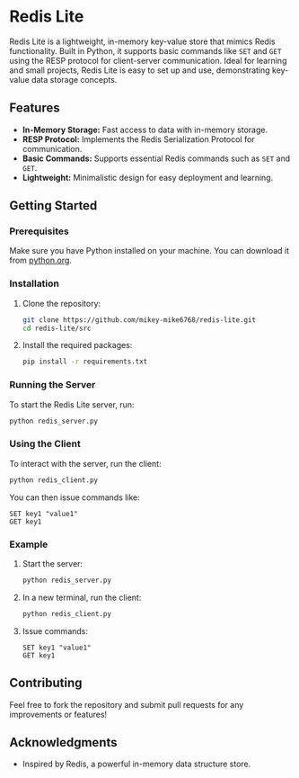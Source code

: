 # Redis Lite

Redis Lite is a lightweight, in-memory key-value store that mimics Redis functionality. Built in Python, it supports basic commands like `SET` and `GET` using the RESP protocol for client-server communication. Ideal for learning and small projects, Redis Lite is easy to set up and use, demonstrating key-value data storage concepts.

## Features

- **In-Memory Storage:** Fast access to data with in-memory storage.
- **RESP Protocol:** Implements the Redis Serialization Protocol for communication.
- **Basic Commands:** Supports essential Redis commands such as `SET` and `GET`.
- **Lightweight:** Minimalistic design for easy deployment and learning.

## Getting Started

### Prerequisites

Make sure you have Python installed on your machine. You can download it from [python.org](https://www.python.org/).

### Installation

1. Clone the repository:
   ```bash
   git clone https://github.com/mikey-mike6768/redis-lite.git
   cd redis-lite/src
   ```

2. Install the required packages:
   ```bash
   pip install -r requirements.txt
   ```

### Running the Server

To start the Redis Lite server, run:
```bash
python redis_server.py
```

### Using the Client

To interact with the server, run the client:
```bash
python redis_client.py
```

You can then issue commands like:
```
SET key1 "value1"
GET key1
```

### Example

1. Start the server:
   ```bash
   python redis_server.py
   ```

2. In a new terminal, run the client:
   ```bash
   python redis_client.py
   ```

3. Issue commands:
   ```
   SET key1 "value1"
   GET key1
   ```

## Contributing

Feel free to fork the repository and submit pull requests for any improvements or features!

## Acknowledgments

- Inspired by Redis, a powerful in-memory data structure store.
